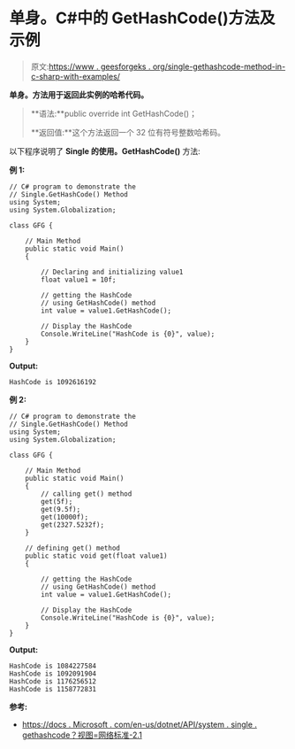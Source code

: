 # 单身。C#中的 GetHashCode()方法及示例

> 原文:[https://www . geesforgeks . org/single-gethashcode-method-in-c-sharp-with-examples/](https://www.geeksforgeeks.org/single-gethashcode-method-in-c-sharp-with-examples/)

**单身。方法用于返回此实例的哈希代码。**

> **语法:**public override int GetHashCode()；
> 
> **返回值:**这个方法返回一个 32 位有符号整数哈希码。

以下程序说明了 **Single 的使用。GetHashCode()** 方法:

**例 1:**

```
// C# program to demonstrate the
// Single.GetHashCode() Method
using System;
using System.Globalization;

class GFG {

    // Main Method
    public static void Main()
    {

        // Declaring and initializing value1
        float value1 = 10f;

        // getting the HashCode
        // using GetHashCode() method
        int value = value1.GetHashCode();

        // Display the HashCode
        Console.WriteLine("HashCode is {0}", value);
    }
}
```

**Output:**

```
HashCode is 1092616192

```

**例 2:**

```
// C# program to demonstrate the
// Single.GetHashCode() Method
using System;
using System.Globalization;

class GFG {

    // Main Method
    public static void Main()
    {
        // calling get() method
        get(5f);
        get(9.5f);
        get(10000f);
        get(2327.5232f);
    }

    // defining get() method
    public static void get(float value1)
    {

        // getting the HashCode
        // using GetHashCode() method
        int value = value1.GetHashCode();

        // Display the HashCode
        Console.WriteLine("HashCode is {0}", value);
    }
}
```

**Output:**

```
HashCode is 1084227584
HashCode is 1092091904
HashCode is 1176256512
HashCode is 1158772831

```

**参考:**

*   [https://docs . Microsoft . com/en-us/dotnet/API/system . single . gethashcode？视图=网络标准-2.1](https://docs.microsoft.com/en-us/dotnet/api/system.single.gethashcode?view=netstandard-2.1)